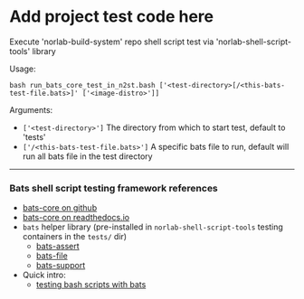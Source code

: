 # Add project test code here

Execute 'norlab-build-system' repo shell script test via 'norlab-shell-script-tools' library

Usage:
```shell
bash run_bats_core_test_in_n2st.bash ['<test-directory>[/<this-bats-test-file.bats>]' ['<image-distro>']]
```
Arguments:
  - `['<test-directory>']`        The directory from which to start test, default to 'tests'
  - `['/<this-bats-test-file.bats>']`  A specific bats file to run, default will run all bats file in the test directory

---

### Bats shell script testing framework references

- [bats-core on github](https://github.com/bats-core/bats-core)
- [bats-core on readthedocs.io](https://bats-core.readthedocs.io)
- `bats` helper library (pre-installed in `norlab-shell-script-tools` testing containers in
  the `tests/` dir)
    - [bats-assert](https://github.com/bats-core/bats-assert)
    - [bats-file](https://github.com/bats-core/bats-file)
    - [bats-support](https://github.com/bats-core/bats-support)
- Quick intro:
    - [testing bash scripts with bats](https://www.baeldung.com/linux/testing-bash-scripts-bats)

